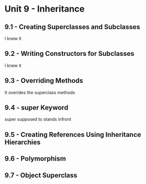 # Unit 9 - Inheritance

## 9.1 - Creating Superclasses and Subclasses
I knew it
## 9.2 - Writing Constructors for Subclasses
I knew it
## 9.3 - Overriding Methods
It overides the superclass methods
## 9.4 - super Keyword
super supposed to stands infront
## 9.5 - Creating References Using Inheritance Hierarchies

## 9.6 - Polymorphism

## 9.7 - Object Superclass
